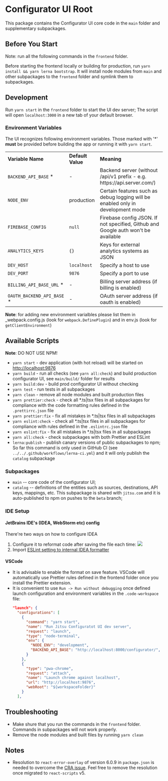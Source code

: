 # Configurator UI Root

This package contains the Configurator UI core code in the `main` folder and supplementary subpackages.

## Before You Start

Note: run all the following commands in the `frontend` folder.

Before starting the frontend locally or building for production, run
`yarn install && yarn lerna bootstrap`. It will install node modules from `main` and other subpackages to the `frontend` folder and symlink them to subpackages.

## Development

Run `yarn start` in the `frontend` folder to start the UI dev server; The script will open `localhost:3000` in a new tab of your default browser.

### Environment Variables
The UI recognizes following environment variables. Those marked with '\*' **must** be provided
before building the app or running it with `yarn start`.

<table>
    <tr>
        <td><b>Variable Name</b></td>
        <td><b>Default Value</b></td>
        <td><b>Meaning</b></td>
    </tr>
    <tr>
        <td><code>BACKEND_API_BASE</code> *</td>
        <td>-</td>
        <td>Backend server (without /api/v1 prefix - e.g. https://api.server.com/)</td>
    </tr>
    <tr>
        <td><code>NODE_ENV</code></td>
        <td>production</td>
        <td>Certain features such as debug logging will be enabled only in development mode</td>
    </tr>
    <tr> 
        <td><code>FIREBASE_CONFIG</code></td>
        <td><code>null</code></td>
        <td>Firebase config JSON. If not specified, Github and Google auth won't be available</td>
    </tr>
    <tr>
        <td><code>ANALYTICS_KEYS</code></td>
        <td><code>{}</code></td>
        <td>Keys for external analytics systems as  JSON</td>
    </tr>
    <tr>
        <td><code>DEV_HOST</code></td>
        <td><code>localhost</code></td>
        <td>Specify a host to use</td>
    </tr>
    <tr>
        <td><code>DEV_PORT</code></td>
        <td><code>9876</code></td>
        <td>Specify a port to use</td>
    </tr>
    <tr>
        <td><code>BILLING_API_BASE_URL</code> *</td>
        <td>-</td>
        <td>Billing server address (if billing is enabled)</td>
    </tr>
    <tr>
        <td><code>OAUTH_BACKEND_API_BASE</code> *</td>
        <td>-</td>
        <td>OAuth server address (if oauth is enabled)</td>
    </tr>
</table>

**Note**: for adding new environment varialbles please list them in \_webpack.config.js
(look for `webpack.DefinePlugin`) and in env.js (look for `getClientEnvironment`)

## Available Scripts

**Note**: DO NOT USE NPM!

- `yarn start` - dev application (with hot reload) will be started on [http://localhost:9876](http://localhost:9876)
- `yarn build` - run all checks (see `yarn all:check`) and build production configurator UI, see `main/build/` folder for results
- `yarn build:dev` - build prod configurator UI without checking
- `yarn test` - run tests in all subpackages
- `yarn clean` - remove all node modules and built production files
- `yarn prettier:check` - check all \*.ts|tsx files in all subpackages for compliance with the code formatting rules defined in the `.prettirrc.json` file
- `yarn prettier:fix` - fix all mistakes in \*.ts|tsx files in all subpackages
- `yarn eslint:check` - check all \*.ts|tsx files in all subpackages for compliance with rules defined in the `.eslintrc.json` file
- `yarn eslint:fix` - fix all mistakes in \*.ts|tsx files in all subpackages
- `yarn all:check` - check subpackages with both Prettier and ESLint
- `lerna:publish` - publish canary versions of public subpackages to npm; So far this command is only used in GitHub CI (see `../../.github/workflows/lerna-ci.yml`) and it will only publish the `catalog` subpackage

### Subpackages

- `main` -- core code of the configurator UI;
- `catalog` -- definitions of the entities such as sources, destinations, API keys, mappings, etc. This subpackage is shared with `jitsu.com` and it is auto-published to npm on pushes to the `beta` branch;

### IDE Setup
#### JetBrains IDE's (IDEA, WebStorm etc) config
There're two ways on how to configure IDEA

1. Configure it to reformat code after saving the file each time:
   ![](https://github.com/jitsucom/eventnative-manager/raw/feature/eslint-formatter/frontend/docs/eslint-fix-enable.png)
2. Import [ESLint setting to internal IDEA formatter](https://www.jetbrains.com/help/idea/eslint.html)

#### VSCode
- It is advisable to enable the format on save feature. VSCode will automatically use Prettier rules defined in the frontend folder once you install the Prettier extension.
- It is convenient to use `Run -> Run without debugging` once defined launch configuration and environment variables in the `.code-workspace` file:
  ```JSON
  "launch": {
    "configurations": [
      {
        "command": "yarn start",
        "name": "Run Jitsu Configuratot UI dev server",
        "request": "launch",
        "type": "node-terminal",
        "env": {
          "NODE_ENV": "development",
          "BACKEND_API_BASE": "http://localhost:8000/configurator/",
        }
      },
      {
        "type": "pwa-chrome",
        "request": "attach",
        "name": "Launch chrome against localhost",
        "url": "http://localhost:9876",
        "webRoot": "${workspaceFolder}"
      }
    ],
  ```

## Troubleshooting

- Make shure that you run the commands in the `frontend` folder. Commands in subpackages will not work properly.
- Remove the node modules and built files by running `yarn clean`

## Notes

- Resolution to `react-error-overlay` of version 6.0.9 in `package.json` is needed to overcome the [CRA issue](https://github.com/facebook/create-react-app/issues/11771#issuecomment-995904234). Feel free to remove the resolution once migrated to `react-scripts` v5.
